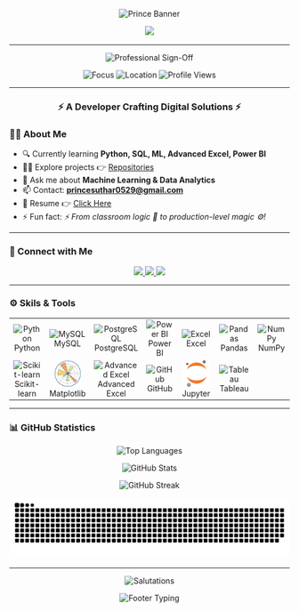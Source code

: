 <!-- 🤖 Futuristic & Animated GitHub Profile README for Darshil Mathur -->

<!-- ⚡ Cyber Futuristic Banner -->
<p align="center">
  <img alt="Prince Banner"
    src="https://capsule-render.vercel.app/api?type=waving&height=250&section=header&text=🚀%20Prince%20Sutharr%20🚀&fontSize=50&fontAlignY=35&color=0:FF1177,50:00E5FF,100:00FFCC&fontColor=FFFFFF&animation=twinkling&desc=⚡+Data+Analyst+in+the+Making+⚡&descAlignY=60&descSize=22"/>
</p>

<!-- Typing Animated Sub-Banner -->
<p align="center">
  <img src="https://readme-typing-svg.herokuapp.com?font=Orbitron&weight=700&size=26&duration=2500&pause=1000&color=00F9FF&center=true&vCenter=true&width=1000&lines=📊+Transforming+Data+into+Decisions;🤖+Data+Analyst+Enthusiast;🌍+From+India+to+the+World;🚀+Keep+Learning+,+Keep+Growing!" />
</p>

---

<p align="center">
  <img src="https://readme-typing-svg.herokuapp.com?font=Orbitron&weight=700&size=28&duration=2800&pause=1000&multiline=true&color=00F9FF&center=true&vCenter=true&width=1000&lines=🙏+Namaste+,+Welcome+to+Prince's+World+of+Data;🚀+Automate+.+Analyze+.+Optimize;📊+Transforming+Data+into+Decisions;🤖+Machine+Learning+Mode:+ON;🌏+From+India+to+Infinity;💡+Insights+Drive+Innovation;✨+Keep+Learning+,+Keep+Growing" alt="Professional Sign-Off">
</p>

<p align="center">
  <img src="https://img.shields.io/badge/Focus-Data%20Analytics-00E5FF?style=for-the-badge&logo=robotframework&logoColor=black" alt="Focus">
  <img src="https://img.shields.io/badge/Location-Ahmedabad, Gujarat-FF1177?style=for-the-badge&logo=google-maps&logoColor=white" alt="Location">
  <img src="https://komarev.com/ghpvc/?username=darshilx07-cloud&label=Profile%20Scans&color=00E5FF&style=flat" alt="Profile Views" />
</p>

---

<h3 align="center">⚡ A Developer Crafting Digital Solutions ⚡</h3>

### 🧑‍💻 About Me
- 🔍 Currently learning **Python, SQL, ML, Advanced Excel, Power BI**
- 👨‍💻 Explore projects 👉 <a href="https://github.com/prince0529x?tab=repositories">Repositories</a>
- 💬 Ask me about **Machine Learning & Data Analytics**
- 📫 Contact: **princesuthar0529@gmail.com**
- 📄 Resume 👉 <a href="https://drive.google.com/drive/folders/16P8f1MgZ7M3rleEpIN81JplwVN6pUC9P" target="_blank">Click Here</a>
- ⚡ Fun fact: *⚡ From classroom logic 🏫 to production-level magic ⚙️!*


---

### 🔗 Connect with Me
<p align="center">
  <a href="https://www.linkedin.com/in/prince-suthar-72b179371/" target="_blank">
    <img src="https://img.shields.io/badge/LinkedIn-00E5FF?style=for-the-badge&logo=linkedin&logoColor=black" />
  </a>
  <a href="https://www.instagram.com/xprince__29/" target="_blank">
    <img src="https://img.shields.io/badge/Instagram-FF1177?style=for-the-badge&logo=instagram&logoColor=white" />
  </a>
  <a href="mailto:princesuthar0529@gmail.com" target="_blank">
    <img src="https://img.shields.io/badge/Email-222222?style=for-the-badge&logo=gmail&logoColor=red" />
  </a>
</p>

---

### ⚙️ Skils & Tools

<table align="center">
  <tr>
    <td align="center" width="96">
      <img src="https://skillicons.dev/icons?i=python" width="48" height="48" alt="Python"/><br>Python
    </td>
    <td align="center" width="96">
      <img src="https://skillicons.dev/icons?i=mysql" width="48" height="48" alt="MySQL"/><br>MySQL
    </td>
    <td align="center" width="96">
      <img src="https://skillicons.dev/icons?i=postgres" width="48" height="48" alt="PostgreSQL"/><br>PostgreSQL
    </td>
    <td align="center" width="96">
      <img src="https://img.icons8.com/color/48/power-bi.png" width="48" height="48" alt="Power BI"/><br>Power BI
    </td>
    <td align="center" width="96">
      <img src="https://img.icons8.com/fluency/48/microsoft-excel-2019.png" width="48" height="48" alt="Excel"/><br>Excel
    </td>
    <td align="center" width="96">
      <img src="https://img.icons8.com/color/48/pandas.png" width="48" height="48" alt="Pandas"/><br>Pandas
    </td>
    <td align="center" width="96">
      <img src="https://img.icons8.com/color/48/numpy.png" width="48" height="48" alt="NumPy"/><br>NumPy
    </td>
  </tr>
  <tr>
    <td align="center" width="96">
      <img src="https://skillicons.dev/icons?i=sklearn" width="48" height="48" alt="Scikit-learn"/><br>Scikit-learn
    </td>
    <td align="center" width="96">
      <img src="https://raw.githubusercontent.com/devicons/devicon/master/icons/matplotlib/matplotlib-original.svg" width="48" height="48" alt="Matplotlib"/><br>Matplotlib
    </td>
    <td align="center" width="96">
      <img src="https://img.icons8.com/fluency/48/microsoft-excel-2019.png" width="48" height="48" alt="Advanced Excel"/><br>Advanced Excel
    </td>
    <td align="center" width="96">
      <img src="https://skillicons.dev/icons?i=github" width="48" height="48" alt="GitHub"/><br>GitHub
    </td>
    <td align="center" width="96">
      <img src="https://raw.githubusercontent.com/devicons/devicon/master/icons/jupyter/jupyter-original.svg" width="48" height="48" alt="Jupyter"/><br>Jupyter
    </td>
    <td align="center" width="96">
      <img src="https://img.icons8.com/color/48/tableau-software.png" width="48" height="48" alt="Tableau"/><br>Tableau
    </td>
  </tr>
</table>

---

### 📊 GitHub Statistics
<p align="center">
  <img src="https://github-readme-stats.vercel.app/api/top-langs?username=prince0529x&show_icons=true&locale=en&layout=compact&theme=tokyonight&hide_border=true&bg_color=0d1117&title_color=00E5FF&icon_color=FF1177" alt="Top Languages" />
</p>
<p align="center">
  <img src="https://github-readme-stats.vercel.app/api?username=prince0529x&show_icons=true&locale=en&theme=tokyonight&hide_border=true&bg_color=0d1117&title_color=00E5FF&icon_color=FF1177" alt="GitHub Stats" />
</p>
<p align="center">
  <img src="https://github-readme-streak-stats.herokuapp.com/?user=prince0529x&theme=tokyonight&hide_border=true&background=0d1117&ring=FF1177&fire=00E5FF&currStreakLabel=00E5FF" alt="GitHub Streak" />
</p>

<!-- Cyber Snake -->
<p align="center">
  <img src="https://raw.githubusercontent.com/platane/snk/output/github-contribution-grid-snake.svg" alt="Snake Animation" />
</p>

---

<!-- ✨ Elegant Cyber Salutations -->
<div align="center">
  <img src="https://readme-typing-svg.herokuapp.com?font=Orbitron&weight=700&size=28&duration=2500&pause=1000&color=FF1177,00E5FF,00FFCC&center=true&vCenter=true&width=1000&lines=🙏+Namaste!;👋+Hello!;🇫🇷+Bonjour!;🇪🇸+Hola!;🙌+नमस्ते!;🌍+Greetings+from+Darshil's+Data+World!" alt="Salutations">
</div>



<!-- ⚡ Futuristic Footer -->
<p align="center">
  <img src="https://readme-typing-svg.herokuapp.com?font=Share+Tech+Mono&weight=700&size=24&duration=2800&pause=1000&color=FF1177&center=true&vCenter=true&width=1000&lines=⭐+Thanks+for+visiting+my+profile!;🚀+Let's+Collaborate+and+Innovate;📊+Turning+Data+into+Decisions;💡+Code.+Analyze.+Optimize.;😊+Keep+Learning,+Keep+Smiling!" alt="Footer Typing">
</p>
